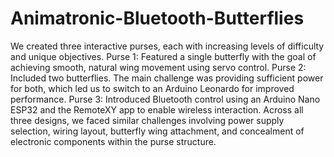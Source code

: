 # Animatronic-Bluetooth-Butterflies
We created three interactive purses, each with increasing levels of difficulty and unique objectives.
  Purse 1: Featured a single butterfly with the goal of achieving smooth, natural wing movement using servo control.
  Purse 2: Included two butterflies. The main challenge was providing sufficient power for both, which led us to switch to an Arduino Leonardo for improved performance.
  Purse 3: Introduced Bluetooth control using an Arduino Nano ESP32 and the RemoteXY app to enable wireless interaction.
Across all three designs, we faced similar challenges involving power supply selection, wiring layout, butterfly wing attachment, and concealment of electronic components within the purse structure.
